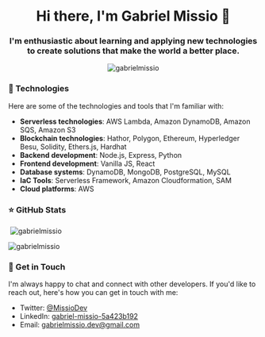 <h1 align="center">Hi there, I'm Gabriel Missio 👋</h1>

<h3 align="center">I'm enthusiastic about learning and applying new technologies to create solutions that make the world a better place.</h3>

<p align="center"> <img src="https://komarev.com/ghpvc/?username=gabrielmissio&label=Profile%20views&color=0e75b6&style=flat" alt="gabrielmissio" /> </p>

### 🔧 Technologies

Here are some of the technologies and tools that I'm familiar with:

- **Serverless technologies**: AWS Lambda, Amazon DynamoDB, Amazon SQS, Amazon S3
- **Blockchain technologies**: Hathor, Polygon, Ethereum, Hyperledger Besu, Solidity, Ethers.js, Hardhat
- **Backend development**: Node.js, Express, Python
- **Frontend development**: Vanilla JS, React
- **Database systems**: DynamoDB, MongoDB, PostgreSQL, MySQL
- **IaC Tools**: Serverless Framework, Amazon Cloudformation, SAM
- **Cloud platforms**: AWS

### ⭐ GitHub Stats

<p>&nbsp;<img align="center" src="https://github-readme-stats.vercel.app/api?username=gabrielmissio&show_icons=true&locale=en" alt="gabrielmissio" /></p>

<p><img align="center" src="https://github-readme-streak-stats.herokuapp.com/?user=gabrielmissio&" alt="gabrielmissio" /></p>

### 💬 Get in Touch

I'm always happy to chat and connect with other developers. If you'd like to reach out, here's how you can get in touch with me:

- Twitter: [@MissioDev](https://twitter.com/MissioDev)
- LinkedIn: [gabriel-missio-5a423b192](https://www.linkedin.com/in/gabriel-missio-5a423b192)
- Email: [gabrielmissio.dev@gmail.com](mailto:gabrielmissio.dev@gmail.com)
